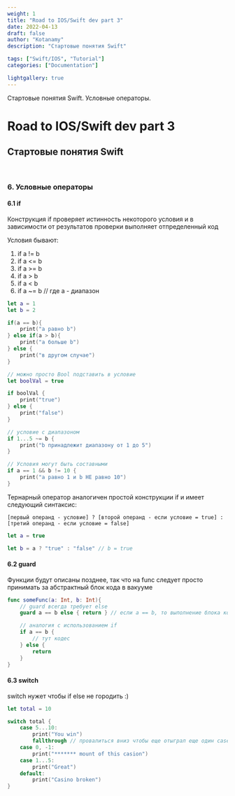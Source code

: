 ```yaml
---
weight: 1
title: "Road to IOS/Swift dev part 3"
date: 2022-04-13
draft: false
author: "Kotanamy"
description: "Стартовые понятия Swift"

tags: ["Swift/IOS", "Tutorial"]
categories: ["Documentation"]

lightgallery: true
---
```


Стартовые понятия Swift. Условные операторы.

<!--more-->

# Road to IOS/Swift dev part 3
## **Стартовые понятия Swift**

<br>

### 6. Условные операторы

#### 6.1 if

Конструкция if проверяет истинность некоторого условия и в зависимости от результатов проверки выполняет отпределенный код

Условия бывают:
1. if a != b
2. if a <= b
3. if a >= b
4. if a > b
5. if a < b
6. if a ~= b // где a - диапазон

```Swift
let a = 1
let b = 2

if(a == b){
    print("а равно b")
} else if(a > b){
    print("a больше b")
} else {
    print("в другом случае")
}

// можно просто Bool подставить в условие
let boolVal = true

if boolVal {
    print("true")
} else {
    print("false")
}

// условие с диапазоном
if 1...5 ~= b {
    print("b принадлежит диапазону от 1 до 5")
}

// Условия могут быть составными
if a == 1 && b != 10 {
    print("a равно 1 и b НЕ равно 10")
}
```

Тернарный оператор аналогичен простой конструкции if и имеет следующий синтаксис:

```
[первый операнд - условие] ? [второй операнд - если условие = true] : [третий операнд - если условие = false]
```

```Swift
let a = true

let b = a ? "true" : "false" // b = true  
```

#### 6.2 guard

Функции будут описаны позднее, так что на func следует просто принимать за абстрактный блок кода в вакууме

```Swift
func someFunc(a: Int, b: Int){
    // guard всегда требует else
    guard a == b else { return } // если a == b, то выполнение блока кода прерывается

    // аналогия с использованием if
    if a == b {
        // тут кодес
    } else {
        return
    }
}
```

#### 6.3 switch

switch нужет чтобы if else не городить :)

```Swift
let total = 10

switch total {
    case 5...10:
        print("You win")
        fallthrough // провалиться вниз чтобы еще отыграл еще один case
    case 0, -1:
        print("******* mount of this casion")
    case 1...5:
        print("Great")
    default:
        print("Casino broken")
}
```

